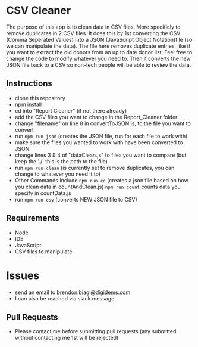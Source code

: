 # CSV Cleaner
The purpose of this app is to clean data in CSV files. More specificly to remove duplicates in 2 CSV files.
It does this by 1st converting the CSV (Comma Seperated Values) into a JSON (JavaScript Object Notation)file (so we can manipulate the data).
The file here removes duplicate entries, like if you want to extract the old donors from an up to date donor list.
Feel free to change the code to modify whatever you need to. Then it converts the new JSON file back to a CSV so 
non-tech people will be able to review the data.

## Instructions
- clone this repository
- npm install
- cd into "Report Cleaner" (if not there already)
- add the CSV files you want to change in the Report_Cleaner folder
- change "filename" on line 8 in convertToJSON.js, to the file you want to convert
- run ```npm run json``` (creates the JSON file, run for each file to work with)
- make sure the files you wanted to work with have been converted to JSON
- change lines 3 & 4 of "dataClean.js" to files you want to compare (but keep the './' this is the path to the file)
- run ```npm run clean``` (is currently set to remove duplicates, you can change to whatever you need it to)
- Other Commands include ```npm run cc``` (creates a json file based on how you clean data in countAndClean.js) ```npm run count``` counts data you specify in countData.js
- run ```npm run csv``` (converts NEW JSON file to CSV)

## Requirements
- Node
- IDE
- JavaScript
- CSV files to manipulate

# Issues
- send an email to brendon.biagi@digidems.com
- I can also be reached via slack message

## Pull Requests
- Please contact me before submitting pull requests (any submitted without contacting me 1st will be rejected)
